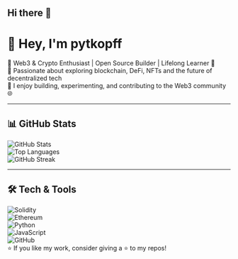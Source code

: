 ## Hi there 👋

<!--
**Pytkopff/pytkopff** is a ✨ _special_ ✨ repository because its `README.md` (this file) appears on your GitHub profile.

Here are some ideas to get you started:

- 🔭 I’m currently working on ...
- 🌱 I’m currently learning ...
- 👯 I’m looking to collaborate on ...
- 🤔 I’m looking for help with ...
- 💬 Ask me about ...
- 📫 How to reach me: ...
- 😄 Pronouns: ...
- ⚡ Fun fact: ...
-->
# 👋 Hey, I'm pytkopff

🔹 Web3 & Crypto Enthusiast | Open Source Builder | Lifelong Learner 🚀  
🔹 Passionate about exploring blockchain, DeFi, NFTs and the future of decentralized tech  
🔹 I enjoy building, experimenting, and contributing to the Web3 community 🌐  

---
## 📊 GitHub Stats
![GitHub Stats](https://github-readme-stats.vercel.app/api?username=pytkopff&show_icons=true&theme=radical)  
![Top Languages](https://github-readme-stats.vercel.app/api/top-langs/?pytkopff=janek123&layout=compact&theme=radical)  
![GitHub Streak](https://github-readme-streak-stats.herokuapp.com/?user=pytkopff&theme=radical)

---

## 🛠️ Tech & Tools
![Solidity](https://img.shields.io/badge/Solidity-363636?style=for-the-badge&logo=solidity&logoColor=white)  
![Ethereum](https://img.shields.io/badge/Ethereum-3C3C3D?style=for-the-badge&logo=ethereum&logoColor=white)  
![Python](https://img.shields.io/badge/Python-3776AB?style=for-the-badge&logo=python&logoColor=white)  
![JavaScript](https://img.shields.io/badge/JavaScript-F7DF1E?style=for-the-badge&logo=javascript&logoColor=black)  
![GitHub](https://img.shields.io/badge/GitHub-181717?style=for-the-badge&logo=github&logoColor=white)  
⭐️ If you like my work, consider giving a ⭐️ to my repos!
